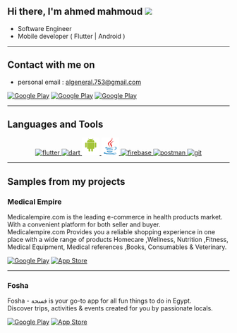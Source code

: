 <h2> Hi there, I'm ahmed mahmoud <img src="https://media.giphy.com/media/hvRJCLFzcasrR4ia7z/giphy.gif" width="25px"> </h2>

<!-- <img align='right' src="https://media2.giphy.com/media/qgQUggAC3Pfv687qPC/giphy.gif" style="width:250px;border-radius:50%;">
 -->
 
- Software Engineer
- Mobile developer ( Flutter | Android )
<hr>


<!-- 👋💙 🤝 -->
<!-- <p align="center"> <img src="https://komarev.com/ghpvc/?username=AbdelrahmanFouad1&label=Visitors&color=blue&style=plastic" alt="gauravsingh9356" /> </p> -->




<h2> Contact with me on </h2>

<!-- <h3>Where to find me</h3>
<p><a href="https://github.com/
AbdelrahmanFouad1" target="_blank"><img alt="Github2" src="https://img.shields.io/badge/GitHub-%2312100E.svg?&style=for-the-badge&logo=Github&logoColor=white" /></a> -->

- personal email : algeneral.753@gmail.com


<p><a href="http://Wa.me/201555156821" target="_blank"><img alt="Google Play" src="https://img.shields.io/badge/whatsapp%20-128C7E.svg?style=for-the-badge&logo=whatsapp&logoColor=white" /></a> <a href="https://www.facebook.com/ahmed.mahmoud.77" target="_blank"><img alt="Google Play" src="https://img.shields.io/badge/Facebook-4267B2.svg?style=for-the-badge&logo=facebook&logoColor=white" /></a> <a href="https://www.linkedin.com/in/abd-el-rahman-fouad-53760720a" target="_blank"><img alt="Google Play" src="https://img.shields.io/badge/linkedin-0077b5.svg?style=for-the-badge&logo=linkedin&logoColor=white" /></a> <p>

<!-- - whatsApp for bussines :http://Wa.me/201555156821
- business email : a.fouad@mansouracademy.net
- personal email : abdofouad.cs@gmail.com
- facebook : https://www.facebook.com/profile.php?id=100004428258793
- linkedIn : linkedin.com/in/abd-el-rahman-fouad-53760720a
- instagram : https://www.instagram.com/abdo_m_fouad  -->
 
<hr>



<h2> Languages and Tools </h2>

<p align="center"> </a> <a href="https://flutter.dev" target="_blank" rel="noreferrer"> <img src="https://www.vectorlogo.zone/logos/flutterio/flutterio-icon.svg" alt="flutter" width="40" height="40"/> </a> <a href="https://dart.dev" target="_blank" rel="noreferrer"> <img src="https://www.vectorlogo.zone/logos/dartlang/dartlang-icon.svg" alt="dart" width="40" height="40"/> </a> <a href="https://developer.android.com" target="_blank" rel="noreferrer"> <img src="https://raw.githubusercontent.com/devicons/devicon/master/icons/android/android-original-wordmark.svg" alt="android" width="40" height="40"/> <a href="https://www.java.com" target="_blank" rel="noreferrer"> <img src="https://raw.githubusercontent.com/devicons/devicon/master/icons/java/java-original.svg" alt="java" width="40" height="40"/> </a> <a href="https://firebase.google.com/" target="_blank" rel="noreferrer"> <img src="https://www.vectorlogo.zone/logos/firebase/firebase-icon.svg" alt="firebase" width="40" height="40"/> </a> <a href="https://postman.com" target="_blank" rel="noreferrer"> <img src="https://www.vectorlogo.zone/logos/getpostman/getpostman-icon.svg" alt="postman" width="40" height="40"/> </a> <a href="https://git-scm.com/" target="_blank" rel="noreferrer"> <img src="https://www.vectorlogo.zone/logos/git-scm/git-scm-icon.svg" alt="git" width="40" height="40"/> </a> </p>

<!-- 
<p><img align="left" alt=“Flutter” width="26px" src="https://www.vectorlogo.zone/logos/flutterio/flutterio-icon.svg" />
<p><img align="left" alt=“Dart” width="26px" src="https://www.vectorlogo.zone/logos/dartlang/dartlang-icon.svg" /> 
<img align="left" alt=“Firebase” width="26px" src="https://www.vectorlogo.zone/logos/firebase/firebase-icon.svg" /> 
<img align="left" alt=“Java” width="26px" src="https://www.vectorlogo.zone/logos/java/java-icon.svg" /> 
<img align="left" alt=“Android” width="26px" src="https://www.vectorlogo.zone/logos/android/android-icon.svg" />
<img align="left" alt=“Trello” width="26px" src="https://www.vectorlogo.zone/logos/trello/trello-icon.svg" />
<img align="left" alt=“Postman” width="26px" src="https://www.vectorlogo.zone/logos/getpostman/getpostman-icon.svg" />
<img align="left" alt=“Git” width="26px" src="https://www.vectorlogo.zone/logos/git-scm/git-scm-icon.svg" />
 <br/>
 <br/> -->
<hr>


<h2> Samples from my projects </h2>

### Medical Empire
Medicalempire.com is the leading e-commerce in health products market. With a convenient platform for both seller and buyer.<br />
Medicalempire.com Provides you a reliable shopping experience in one place with a wide range of products Homecare ,Wellness, Nutrition ,Fitness, Medical Equipment, Medical references ,Books, Consumables & Veterinary.
<p><a href="https://play.google.com/store/apps/details?id=com.medicalempire.medical" target="_blank"><img alt="Google Play" src="https://img.shields.io/badge/Get%20it%20on%20google%20play-blue.svg?style=for-the-badge&logo=google-play" /></a> <a href="https://apps.apple.com/us/app/medical-empire/id1465106135" target="_blank"><img alt="App Store" src="https://img.shields.io/badge/Get%20it%20on%20app%20store-black.svg?style=for-the-badge&logo=app-store&logoColor=white" /></a><p>

<hr>

### Fosha

Fosha - فسحة is your go-to app for all fun things to do in Egypt.<br />
Discover trips, activities & events created for you by passionate locals.<br />

<p><a href="https://play.google.com/store/apps/details?id=com.fosha.app" target="_blank"><img alt="Google Play" src="https://img.shields.io/badge/Get%20it%20on%20google%20play-blue.svg?style=for-the-badge&logo=google-play" /></a> <a href="https://apps.apple.com/us/app/fosha/id1600031499" target="_blank"><img alt="App Store" src="https://img.shields.io/badge/Get%20it%20on%20app%20store-black.svg?style=for-the-badge&logo=app-store&logoColor=white" /></a><p>

<!-- - android : https://play.google.com/store/apps/details?id=com.fosha.app
- ios : https://apps.apple.com/us/app/fosha/id1600031499 -->
 
 
<!--  <hr>
 
<br/>
 <h2> Statistics</h2>
<p align="center">
  <img src="https://github-readme-stats.vercel.app/api?username=AbdelrahmanFouad1&show_icons=true&show_icons=true&theme=radical" alt="github-stats" />
</p>
<p align="center">
 <img src="https://github-readme-stats.vercel.app/api/top-langs/?username=AbdelrahmanFouad1&layout=compact&show_icons=true&theme=radical" alt="top-langs" />
 </p>
  <td>  -->



<!--
**AbdelrahmanFouad1/AbdelrahmanFouad1** is a ✨ _special_ ✨ repository because its `README.md` (this file) appears on your GitHub profile.
Here are some ideas to get you started:
- 🔭 I’m currently working on ...
- 🌱 I’m currently learning ...
- 👯 I’m looking to collaborate on ...
- 🤔 I’m looking for help with ...
- 💬 Ask me about ...
- 📫 How to reach me: ...
- 😄 Pronouns: ...
- ⚡ Fun fact: ...
-->
